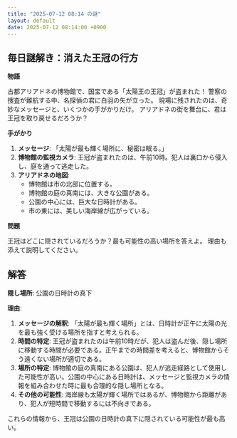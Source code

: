 ```yaml
---
title: "2025-07-12 08:14 の謎"
layout: default
date: 2025-07-12 08:14:00 +0900
---
```

## 毎日謎解き：消えた王冠の行方

**物語**

古都アリアドネの博物館で、国宝である「太陽王の王冠」が盗まれた！
警察の捜査が難航する中、名探偵の君に白羽の矢が立った。
現場に残されたのは、奇妙なメッセージと、いくつかの手がかりだけ。
アリアドネの街を舞台に、君は王冠を取り戻せるだろうか？

**手がかり**

1.  **メッセージ**: 「太陽が最も輝く場所に、秘密は眠る。」
2.  **博物館の監視カメラ**: 王冠が盗まれたのは、午前10時。犯人は裏口から侵入し、庭を通って逃走した。
3.  **アリアドネの地図**:
    *   博物館は市の北部に位置する。
    *   博物館の庭の真南には、大きな公園がある。
    *   公園の中心には、巨大な日時計がある。
    *   市の東には、美しい海岸線が広がっている。

**問題**

王冠はどこに隠されているだろうか？最も可能性の高い場所を答えよ。
理由も添えて説明してください。

## 解答

**隠し場所**: 公園の日時計の真下

**理由**:

1.  **メッセージの解釈**: 「太陽が最も輝く場所」とは、日時計が正午に太陽の光を最も強く受ける場所を指すと考えられる。
2.  **時間の特定**: 王冠が盗まれたのは午前10時だが、犯人は盗んだ後、隠し場所に移動する時間が必要である。正午までの時間差を考えると、博物館からそう遠くない場所が適切である。
3.  **場所の特定**: 博物館の庭の真南にある公園は、犯人が逃走経路として使用した可能性が高い。公園の中心にある日時計は、メッセージと監視カメラの情報を組み合わせた時に最も合理的な隠し場所となる。
4.  **その他の可能性**: 海岸線も太陽が輝く場所ではあるが、博物館から距離があり、犯人が短時間で移動するには不向きである。

これらの情報から、王冠は公園の日時計の真下に隠されている可能性が最も高い。

